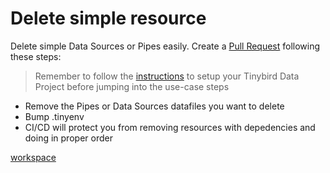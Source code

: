 # Delete simple resource

Delete simple Data Sources or Pipes easily. Create a [Pull Request](https://github.com/tinybirdco/use-case-examples/pull/143) following these steps:

> Remember to follow the [instructions](../README.md) to setup your Tinybird Data Project before jumping into the use-case steps

- Remove the Pipes or Data Sources datafiles you want to delete
- Bump .tinyenv
- CI/CD will protect you from removing resources with depedencies and doing in proper order

[workspace](https://ui.tinybird.co/128be410-8de1-4b1c-805c-145fdcf2566a/dashboard)
